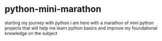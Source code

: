 # python-mini-marathon
starting my journey with python i am here with a marathon of mini python projects that will help me learn python basics and improve my foundational knowledge on the subject
